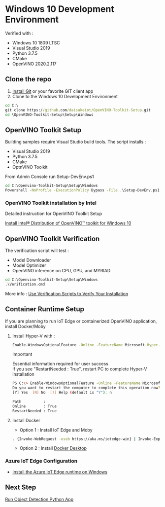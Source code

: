 # Windows 10 Development Environment

Verified with :

- Windows 10 1809 LTSC
- Visual Studio 2019
- Python 3.7.5
- CMake
- OpenVINO 2020.2.117

## Clone the repo

1. [Install Git](https://git-scm.com/download/win) or your favorite GIT client app
1. Clone to the Windows 10 Development Environment

```cmd
cd C:\
git clone https://github.com/daisukeiot/OpenVINO-Toolkit-Setup.git
cd \OpenVINO-Toolkit-Setup\Setup\Windows
```

## OpenVINO Toolkit Setup

Building samples require Visual Studio build tools.  The script installs :

- Visual Studio 2019
- Python 3.7.5
- CMake
- OptnVINO Toolkit

From Admin Console run Setup-DevEnv.ps1

```cmd
cd C:\Openvino-Toolkit-Setup\Setup\Windows
Powershell -NoProfile -ExecutionPolicy Bypass -File .\Setup-DevEnv.ps1
```

### OpenVINO Toolkit installation by Intel

Detailed instruction for OpenVINO Toolkit Setup

[Install Intel® Distribution of OpenVINO™ toolkit for Windows 10](https://docs.openvinotoolkit.org/2020.2/_docs_install_guides_installing_openvino_windows.html)

## OpenVINO Toolkit Verification

The verification script will test :

- Model Downloader
- Model Optimizer
- OpenVINO inference on CPU, GPU, and MYRIAD

```cmd
cd C:\Openvino-Toolkit-Setup\Setup\Windows
.\Verification.cmd
```

More info : [Use Verification Scripts to Verify Your Installation](https://docs.openvinotoolkit.org/2020.2/_docs_install_guides_installing_openvino_windows.html#Using-Demo-Scripts)

## Container Runtime Setup

If you are planning to run IoT Edge or containerized OpenVINO application, install Docker/Moby

1. Install Hyper-V with :  

    ```cmd
    Enable-WindowsOptionalFeature -Online -FeatureName Microsoft-Hyper-V -All

    ```

    > [!IMPORTANT]
    > Essential information required for user success  
    > If you see "RestartNeeded : True", restart PC to complete Hyper-V installation
    >  
    > ```bash
    > PS C:\> Enable-WindowsOptionalFeature -Online -FeatureName Microsoft-Hyper-V -All  
    > Do you want to restart the computer to complete this operation now?  
    > [Y] Yes  [N] No  [?] Help (default is "Y"): n  
    >  
    > Path          :  
    > Online        : True  
    > RestartNeeded : True

1. Install Docker  

    - Option 1 : Install IoT Edge and Moby

    ```bash
    . {Invoke-WebRequest -useb https://aka.ms/iotedge-win} | Invoke-Expression; Deploy-IoTEdge
    ```

    - Option 2 : Install [Docker Desktop](https://hub.docker.com/editions/community/docker-ce-desktop-windows)

### Azure IoT Edge Configuration

- [Install the Azure IoT Edge runtime on Windows](https://docs.microsoft.com/en-us/azure/iot-edge/how-to-install-iot-edge-windows)

## Next Step

[Run Object Detection Python App](../../README.md#running-object-detection-python-app)